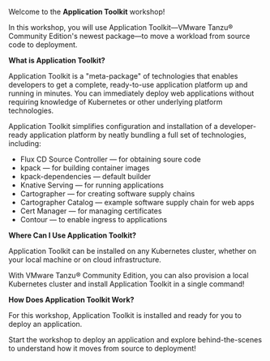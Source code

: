 Welcome to the **Application Toolkit** workshop!

In this workshop, you will use Application Toolkit—VMware Tanzu® Community Edition's newest package—to move a workload from source code to deployment.

**What is Application Toolkit?**

Application Toolkit is a "meta-package" of technologies that enables developers to get a complete, ready-to-use application platform up and running in minutes. You can immediately deploy web applications without requiring knowledge of Kubernetes or other underlying platform technologies.

Application Toolkit simplifies configuration and installation of a developer-ready application platform by neatly bundling a full set of technologies, including:

- Flux CD Source Controller — for obtaining soure code                        
- kpack                     — for building container images                   
- kpack-dependencies        — default builder
- Knative Serving           — for running applications                        
- Cartographer              — for creating software supply chains
- Cartographer Catalog      — example software supply chain for web apps
- Cert Manager              — for managing certificates                       
- Contour                   — to enable ingress to applications

**Where Can I Use Application Toolkit?**

Application Toolkit can be installed on any Kubernetes cluster, whether on your local machine or on cloud infrastructure.

With VMware Tanzu® Community Edition, you can also provision a local Kubernetes cluster and install Application Toolkit in a single command!

**How Does Application Toolkit Work?**

For this workshop, Application Toolkit is installed and ready for you to deploy an application.

Start the workshop to deploy an application and explore behind-the-scenes to understand how it moves from source to deployment!
